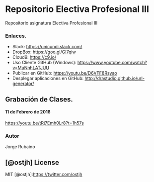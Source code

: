 # Repositorio Electiva Profesional III

Repositorio asignatura Electiva Profesional III


### Enlaces.


* Slack: https://unicundi.slack.com/
* DropBox: https://goo.gl/GI7qiw
* Cloud9: https://c9.io/
* Uso Cliente GitHub (Windows): https://www.youtube.com/watch?v=MuNnhLATJUU
* Publicar en GitHub: https://youtu.be/D6VFF8Rsyao
* Desplegar aplicaciones en GitHub: http://drastudio.github.io/url-generator/

## Grabación de Clases.

#### 11 de Febrero de 2016
https://youtu.be/tRj7Emh0Lr8?t=1h57s

### Autor
Jorge Rubaino

[@ostjh]
License
----
MIT
[@ostjh]:https://twitter.com/ostjh
